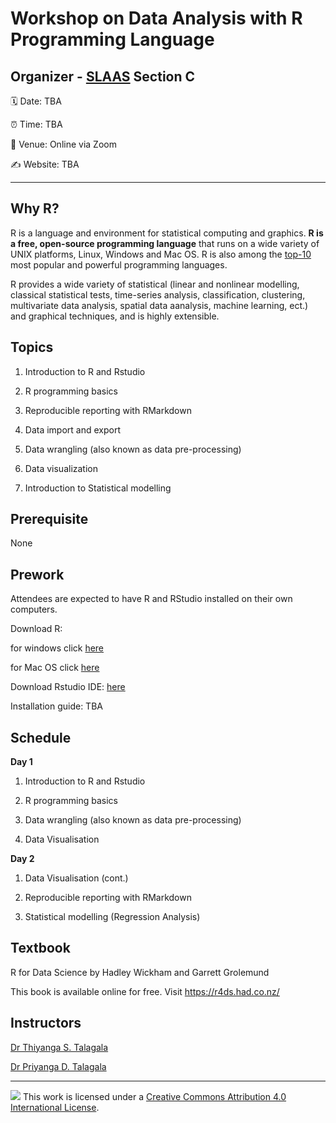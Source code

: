 # Workshop on Data Analysis with R Programming Language

## Organizer - [SLAAS](https://www.slaas.lk/) Section C


:spiral_calendar: Date: TBA

:alarm_clock: Time: TBA

:hotel: Venue: Online via Zoom

:writing_hand: Website: TBA



-----

## Why R?

R is a language and environment for statistical computing and graphics. **R is a free, open-source programming language** that runs on a wide variety of UNIX platforms, Linux, Windows and Mac OS. R is also among the [top-10](https://www.northeastern.edu/graduate/blog/most-popular-programming-languages/) most popular and powerful programming languages.

R provides a wide variety of statistical (linear and nonlinear modelling, classical statistical tests, time-series analysis, classification, clustering, multivariate data analysis, spatial data aanalysis, machine learning, ect.) and graphical techniques, and is highly extensible.


## Topics


1. Introduction to R and Rstudio

2. R programming basics

3. Reproducible reporting with RMarkdown

4. Data import and export

5. Data wrangling (also known as data pre-processing)

6. Data visualization 

7. Introduction to Statistical modelling


## Prerequisite

None

## Prework

Attendees are expected to have R and RStudio installed on their own computers.

Download R: 

  for windows click [here](https://cran.r-project.org/bin/windows/base/)

  for Mac OS click [here](https://cran.r-project.org/bin/macosx/)

Download Rstudio IDE: [here](https://rstudio.com/products/rstudio/download/)

Installation guide: TBA

## Schedule

**Day 1**

1. Introduction to R and Rstudio

2. R programming basics

3. Data wrangling (also known as data pre-processing)

4. Data Visualisation

**Day 2**

1. Data Visualisation (cont.)

2. Reproducible reporting with RMarkdown

3. Statistical modelling (Regression Analysis)


## Textbook

R for Data Science by Hadley Wickham and Garrett Grolemund

This book is available online for free. Visit https://r4ds.had.co.nz/

## Instructors

[Dr Thiyanga S. Talagala](https://thiyanga.netlify.app/)

[Dr Priyanga D. Talagala](https://prital.netlify.app/)


-----

![](https://i.creativecommons.org/l/by/4.0/88x31.png) This work is
licensed under a [Creative Commons Attribution 4.0 International
License](https://creativecommons.org/licenses/by/4.0/).
